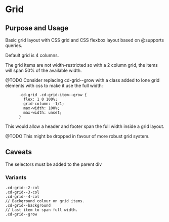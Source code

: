 # Grid

## Purpose and Usage
Basic grid layout with CSS grid and CSS flexbox layout based on @supports
queries.

Default grid is 4 columns.

The grid items are not width-restricted so with a 2 column grid, the items will
span 50% of the available width.

@TODO Consider replacing cd-grid--grow with a class added to lone grid elements
with css to make it use the full width:
```
      .cd-grid .cd-grid-item--grow {
        flex: 1 0 100%;
        grid-column: -1/1;
        max-width: 100%;
        max-width: unset;
      }
```
This would allow a header and footer span the full width inside a grid layout.

@TODO This might be dropped in favour of more robust grid system.

## Caveats
The selectors must be added to the parent div

### Variants

```
.cd-grid--2-col
.cd-grid--3-col
.cd-grid--4-col
// Background colour on grid items.
.cd-grid--background
// Last item to span full width.
.cd-grid--grow
```
